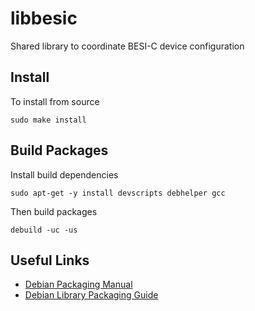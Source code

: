 # libbesic
Shared library to coordinate BESI-C device configuration


## Install
To install from source

	sudo make install


## Build Packages
Install build dependencies

	sudo apt-get -y install devscripts debhelper gcc

Then build packages

	debuild -uc -us


## Useful Links
- [Debian Packaging Manual](https://www.debian.org/doc/manuals/maint-guide/start.en.html)
- [Debian Library Packaging Guide](https://www.netfort.gr.jp/~dancer/column/libpkg-guide/libpkg-guide.html#staticonlylibs)
